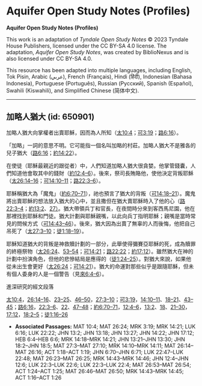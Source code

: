 # Aquifer Open Study Notes (Profiles)

**Aquifer Open Study Notes (Profiles)**

This work is an adaptation of *Tyndale Open Study Notes* © 2023 Tyndale House Publishers, licensed under the CC BY\-SA 4\.0 license. The adaptation, *Aquifer Open Study Notes*, was created by BiblioNexus and is also licensed under CC BY\-SA 4\.0\.

This resource has been adapted into multiple languages, including English, Tok Pisin, Arabic (عربي), French (Français), Hindi (हिंदी), Indonesian (Bahasa Indonesia), Portuguese (Português), Russian (Русский), Spanish (Español), Swahili (Kiswahili), and Simplified Chinese (简体中文).



--------------------------------

## 加略人猶大 (id: 650901)

加略人猶大向掌權者出賣耶穌，因而為人所知（[太10:4](https://ref.ly/Matt10:4)；[可3:19](https://ref.ly/Mark3:19)；[路6:16](https://ref.ly/Luke6:16)）。

「加略」一詞的意思不明。它可能指一個名叫加略的村莊。加略人猶大不是雅各的兒子猶大（[路6:16](https://ref.ly/Luke6:16)；[約14:22](https://ref.ly/John14:22)）。

在使徒（耶穌最親近的跟從者）中，人們知道加略人猶大很貪婪。他掌管錢囊，人們知道他會取其中的錢財（[約12:4–6](https://ref.ly/John12:4-John12:6)）。後來，祭司長賄賂他，使他決定背叛耶穌（[太26:14–16](https://ref.ly/Matt26:14-Matt26:16)；[可14:10–11](https://ref.ly/Mark14:10-Mark14:11)；[路22:3–6](https://ref.ly/Luke22:3-Luke22:6)）。

耶穌稱猶大為「魔鬼」（[約6:70–71](https://ref.ly/John6:70-John6:71)），祂也預言了猶大的背叛（[可14:18–21](https://ref.ly/Mark14:18-Mark14:21)）。魔鬼將出賣耶穌的想法放入猶大的心中，並且撒但在猶大賣耶穌時入了他的心（[路22:3–4](https://ref.ly/Luke22:3-Luke22:4)；[約13:2](https://ref.ly/John13:2)、[27）](https://ref.ly/John13:27)。猶大帶領兵丁和官長，在夜間時分來到客西馬尼園，他在那裡找到耶穌和門徒。猶大計劃與耶穌親嘴，以此向兵丁指明耶穌；親嘴是當時常見的問候方式（[可14:43–46](https://ref.ly/Mark14:43-Mark14:46)）。後來，猶大因為出賣了無辜的人而後悔，他把自己吊死了（[太27:3–10](https://ref.ly/Matt27:3-Matt27:10)；[徒1:18–19](https://ref.ly/Acts1:18-Acts1:19)）。

耶穌知道猶大的背叛是神救贖計劃的一部分，此舉使得彌賽亞耶穌的死，成為贖罪的終極祭物（[太26:24](https://ref.ly/Matt26:24)、[53–54](https://ref.ly/Matt26:53-Matt26:54)；[可14:21](https://ref.ly/Mark14:21)；[路22:22](https://ref.ly/Luke22:22)；[約17:12](https://ref.ly/John17:12)）。雖然猶大在神的計劃中扮演角色，但他的悲慘結局是應得的（[徒1:24–25](https://ref.ly/Acts1:24-Acts1:25)）。對猶大來說，如果他從未出生會更好（[太26:24](https://ref.ly/Matt26:24)；[可14:21](https://ref.ly/Mark14:21)）。猶大的命運對那些似乎是跟隨耶穌，但未有個人委身的人是一個警告（見[來6:4–6](https://ref.ly/Heb6:4-Heb6:6)）。

進深研究的經文段落

[太10:4](https://ref.ly/Matt10:4)，[26:14–16](https://ref.ly/Matt26:14-Matt26:16)、[23–25](https://ref.ly/Matt26:23-Matt26:25)、[46–50](https://ref.ly/Matt26:46-Matt26:50)，[27:3–10](https://ref.ly/Matt27:3-Matt27:10)；[可3:19](https://ref.ly/Mark3:19)，[14:10–11](https://ref.ly/Mark14:10-Mark14:11)、[18–21](https://ref.ly/Mark14:18-Mark14:21)、[43–45](https://ref.ly/Mark14:43-Mark14:45)；[路6:16](https://ref.ly/Luke6:16)，[22:3–6](https://ref.ly/Luke22:3-Luke22:6)、[22](https://ref.ly/Luke22:22)、[47–48](https://ref.ly/Luke22:47-Luke22:48)；[約6:70–71](https://ref.ly/John6:70-John6:71)，[12:4–6](https://ref.ly/John12:4-John12:6)，[13:2](https://ref.ly/John13:2)、[18](https://ref.ly/John13:18)、[21–30](https://ref.ly/John13:21-John13:30)，[17:12](https://ref.ly/John17:12)，[18:2–5](https://ref.ly/John18:2-John18:5)；[徒1:16–26](https://ref.ly/Acts1:16-Acts1:26)

* **Associated Passages:** MAT 10:4; MAT 26:24; MRK 3:19; MRK 14:21; LUK 6:16; LUK 22:22; JHN 13:2; JHN 13:18; JHN 13:27; JHN 14:22; JHN 17:12; HEB 6:4–HEB 6:6; MRK 14:18–MRK 14:21; JHN 13:21–JHN 13:30; JHN 18:2–JHN 18:5; MAT 27:3–MAT 27:10; MRK 14:10–MRK 14:11; MAT 26:14–MAT 26:16; ACT 1:18–ACT 1:19; JHN 6:70–JHN 6:71; LUK 22:47–LUK 22:48; MAT 26:23–MAT 26:25; MRK 14:43–MRK 14:46; JHN 12:4–JHN 12:6; LUK 22:3–LUK 22:6; LUK 22:3–LUK 22:4; MAT 26:53–MAT 26:54; ACT 1:24–ACT 1:25; MAT 26:46–MAT 26:50; MRK 14:43–MRK 14:45; ACT 1:16–ACT 1:26


